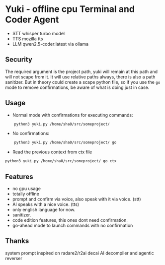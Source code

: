 # Yuki - offline cpu Terminal and Coder Agent

- STT whisper turbo model
- TTS mozilla tts
- LLM qwen2.5-coder:latest via ollama


## Security

The required argument is the project path, yuki will remain at this path and will not scape from it.
It will use relative paths always, there is also a path sanitizer.
But in theory could create a scape python file, so if you use the `go` mode to remove confirmations, be aware of what is doing just in case.

## Usage

- Normal mode with confirmations for executing commands:
```bash
    python3 yuki.py /home/sha0/src/someproject/ 
```

- No confirmations:
```bash
    python3 yuki.py /home/sha0/src/someproject/ go
```

- Read the previous context from ctx file
```bash
python3 yuki.py /home/sha0/src/someproject/ go ctx
```


## Features

- no gpu usage
- totally offline
- prompt and confirm via voice, also speak with it via voice. (stt)
- AI speaks with a nice voice.  (tts)
- only english language for now.
- sanitizer.
- code edition features, this ones dont need confirmation.
- go-ahead mode to launch commands with no confirmation

## Thanks

system prompt inspired on radare2/r2ai decai AI decompiler and agentic reverser



